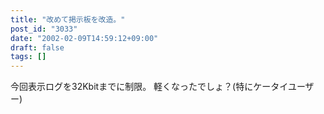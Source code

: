 ```yaml
---
title: "改めて掲示板を改造。"
post_id: "3033"
date: "2002-02-09T14:59:12+09:00"
draft: false
tags: []
---
```



今回表示ログを32Kbitまでに制限。 軽くなったでしょ？(特にケータイユーザー)
